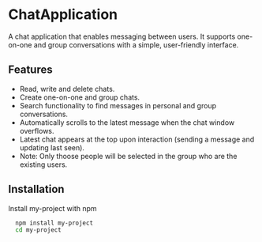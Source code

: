 # ChatApplication

A chat application that enables messaging between users. It supports one-on-one and group conversations with a simple, user-friendly interface.

## Features

- Read, write and delete chats.
- Create one-on-one and group chats.
- Search functionality to find messages in personal and group conversations.
- Automatically scrolls to the latest message when the chat window overflows.
- Latest chat appears at the top upon interaction (sending a message and updating last seen).
- Note: Only thoose people will be selected in the group who are the existing users.

## Installation

Install my-project with npm

```bash
  npm install my-project
  cd my-project
```
